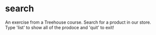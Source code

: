 # search
An exercise from a Treehouse course.
Search for a product in our store. Type 'list' to show all of the prodoce and 'quit' to exit!
